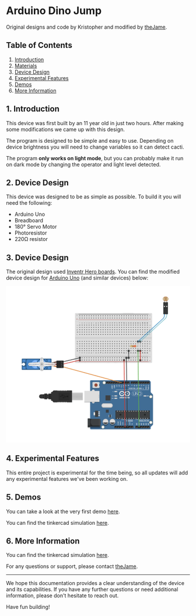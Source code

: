 # Arduino Dino Jump

Original designs and code by Kristopher and modified by [theJame](https://github.com/thatJame).

## Table of Contents

1. [Introduction](#introduction)
2. [Materials](#materials)
3. [Device Design](#device)
4. [Experimental Features](#experimental)
5. [Demos](#demos)
6. [More Information](#info)

## 1. Introduction <a name="introduction"></a>

This device was first built by an 11 year old in just two hours. After making some modifications we came up with this design.

The program is designed to be simple and easy to use. Depending on device brightness you will need to change variables so it can detect cacti. 

The program **only works on light mode**, but you can probably make it run on dark mode by changing the operator and light level detected.

## 2. Device Design <a name="Materials"></a>

This device was designed to be as simple as possible. To build it you will need the following:

 - Arduino Uno
 - Breadboard
 - 180° Servo Motor
 - Photoresistor
 - 220Ω resistor

## 3. Device Design <a name="device"></a>

The original design used [Inventr Hero boards](https://inventr.io/products/hero-board-usb-cable). You can find the modified device design for [Arduino Uno](https://store-usa.arduino.cc/products/arduino-uno-rev3) (and similar devices) below:

![Diagram of device](DinoDiagram.png)

## 4. Experimental Features <a name="experimental"></a>

This entire project is experimental for the time being, so all updates will add any experimental features we've been working on.

## 5. Demos <a name="demos"></a>

You can take a look at the very first demo [here](https://x.com/theJame_/status/1786889613354868870).

You can find the tinkercad simulation [here](https://www.tinkercad.com/things/8ZH1Ud4pSPo-dinodevice).


## 6. More Information <a name="info"></a>

You can find the tinkercad simulation [here](https://www.tinkercad.com/things/8ZH1Ud4pSPo-dinodevice).

For any questions or support, please contact [theJame](https://x.com/theJame_).

---

We hope this documentation provides a clear understanding of the device and its capabilities. If you have any further questions or need additional information, please don't hesitate to reach out.

Have fun building!
 
 
